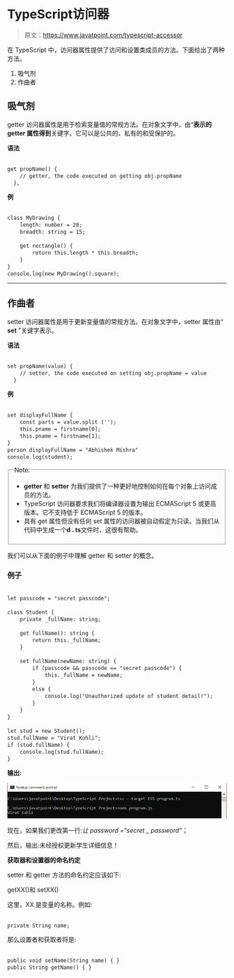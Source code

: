# TypeScript访问器

> 原文：<https://www.javatpoint.com/typescript-accessor>

在 TypeScript 中，访问器属性提供了访问和设置类成员的方法。下面给出了两种方法。

1.  吸气剂
2.  作曲者

## 吸气剂

getter 访问器属性是用于检索变量值的常规方法。在对象文字中，由“**表示的 getter 属性得到**关键字。它可以是公共的、私有的和受保护的。

**语法**

```

get propName() {
    // getter, the code executed on getting obj.propName
  },

```

**例**

```

class MyDrawing {  
    length: number = 20;  
    breadth: string = 15;  

    get rectangle() {  
        return this.length * this.breadth;  
    }  
}  
console.log(new MyDrawing().square);

```

* * *

## 作曲者

setter 访问器属性是用于更新变量值的常规方法。在对象文字中，setter 属性由“ **set** ”关键字表示。

**语法**

```

set propName(value) {
    // setter, the code executed on setting obj.propName = value
  }

```

**例**

```

set displayFullName { 
    const parts = value.split (''); 
    this.pname = firstname[0]; 
    this.pname = firstname[1]; 
} 
person displayFullName = "Abhishek Mishra"
console.log(student);

```

<fieldset><legend class="legendfont">Note:</legend>

*   **getter** 和 **setter** 为我们提供了一种更好地控制如何在每个对象上访问成员的方法。
*   TypeScript 访问器要求我们将编译器设置为输出 ECMAScript 5 或更高版本。它不支持低于 ECMAScript 5 的版本。
*   具有 get 属性但没有任何 set 属性的访问器被自动假定为只读。当我们从代码中生成一个**d . ts**文件时，这很有帮助。

</fieldset>

我们可以从下面的例子中理解 getter 和 setter 的概念。

### 例子

```

let passcode = "secret passcode";

class Student {
    private _fullName: string;

    get fullName(): string {
        return this._fullName;
    }

    set fullName(newName: string) {
        if (passcode && passcode == "secret passcode") {
            this._fullName = newName;
        }
        else {
            console.log("Unauthorized update of student detail!");
        }
    }
}

let stud = new Student();
stud.fullName = "Virat Kohli";
if (stud.fullName) {
    console.log(stud.fullName);
}

```

**输出:**

![TypeScript Accessor](img/da18f5c01e4da08c0261fb43c0de1564.png)

现在，如果我们更改第一行:*让 password =“secret _ password”*；

然后，输出:未经授权更新学生详细信息！

**获取器和设置器的命名约定**

setter 和 getter 方法的命名约定应该如下:

getXX()和 setXX()

这里，XX 是变量的名称。例如:

```

private String name;

```

那么设置者和获取者将是:

```

public void setName(String name) { }
public String getName() { }

```